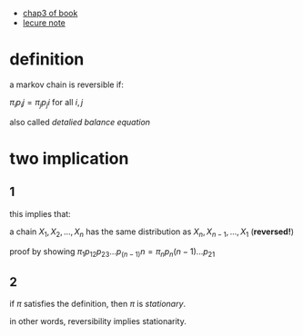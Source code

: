 - [chap3 of book](https://www.stat.berkeley.edu/~aldous/RWG/Chap3.pdf)
- [lecure note](http://www.math.ucsd.edu/~williams/courses/m28908/scullardMath289_Reversibility.pdf)

# definition

a markov chain is reversible if:

$`\pi_i p_ij = \pi_j p_ji`$ for all $`i, j`$

also called *detalied balance equation*

# two implication

## 1

this implies that:

a chain $`X_1, X_2, ..., X_n`$ has the same distribution as $`X_n, X_{n-1}, ..., X_1`$ (**reversed!**)

proof by showing $`\pi_1 p_12 p_23 ... p_(n-1)n = \pi_n p_n(n-1) ... p_21`$

## 2

if $`\pi`$ satisfies the definition, then $`\pi`$ is *stationary*.

in other words, reversibility implies stationarity.


